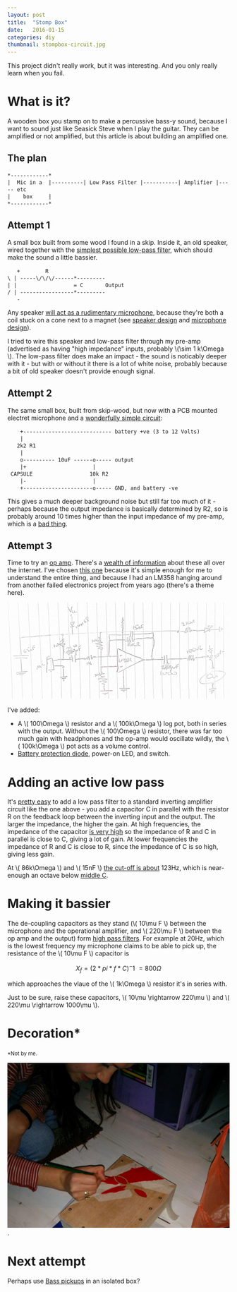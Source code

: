 ```yaml
---
layout: post
title:  "Stomp Box"
date:   2016-01-15
categories: diy
thumbnail: stompbox-circuit.jpg
---
```


This project didn't really work, but it was interesting.  And you only really learn when you fail.

# What is it? #

A wooden box you stamp on to make a percussive bass-y sound, because I want to sound just like Seasick Steve when I play the guitar.  They can be amplified or not amplified, but this article is about building an amplified one.

## The plan ##

    *------------*
    |  Mic in a  |----------| Low Pass Filter |-----------| Amplifier |----- etc
    |    box     |
    *------------*

## Attempt 1 ##

A small box built from some wood I found in a skip.  Inside it, an old speaker, wired together with the [simplest possible low-pass filter](http://www.electronics-tutorials.ws/filter/filter_2.html), which should make the sound a little bassier.

       +        R
    \ | -----\/\/\/------*---------
    | |                  = C       Output
    / | -----------------*---------
       -

Any speaker [will act as a rudimentary microphone](http://www.zyra.org.uk/sp-mic.htm), because they're both a coil stuck on a cone next to a magnet (see [speaker design](https://en.wikipedia.org/wiki/Loudspeaker#Driver_design_-_Dynamic_loudspeakers) and [microphone design](https://en.wikipedia.org/wiki/Microphone#Dynamic_microphone)). 

I tried to wire this speaker and low-pass filter through my pre-amp (advertised as having "high impedance" inputs, probably \\(\sim 1 k\Omega \\).  The low-pass filter does make an impact - the sound is noticably deeper with it - but with or without it there is a lot of white noise, probably because a bit of old speaker doesn't provide enough signal.

## Attempt 2 ##

The same small box, built from skip-wood, but now with a PCB mounted electret microphone and a [wonderfully simple circuit](http://www.epanorama.net/circuits/microphone_powering.html):

        +---------------------------- battery +ve (3 to 12 Volts)
        |
       2k2 R1
        |
        o---------- 10uF ------o----- output
        |+                     |
     CAPSULE                  10k R2
        |-                     |
        +----------------------o----- GND, and battery -ve

This gives a much deeper background noise but still far too much of it - perhaps because the output impedance is basically determined by R2, so is probably around 10 times higher than the input impedance of my pre-amp, which is a [bad thing](https://www.soundonsound.com/sos/jan03/articles/impedanceworkshop.asp).

## Attempt 3 ##

Time to try an [op amp](https://en.wikipedia.org/wiki/Operational_amplifier).  There's a [wealth of information](http://123.physics.ucdavis.edu/week_1_files/opamps.pdf) about these all over the internet.  I've chosen [this one](https://lowvoltage.wordpress.com/2011/05/21/lm358-mic-amp/) because it's simple enough for me to understand the entire thing, and because I had an LM358 hanging around from another failed electronics project from years ago (there's a theme here).

![Circuit Diagram](/images/stompbox-circuit.jpg "Drawing this in ASCII was too much for me.")


I've added:

* A \\( 100\Omega \\) resistor and a \\( 100k\Omega \\) log pot, both in series with the output.  Without the \\( 100\Omega \\) resistor, there was far too much gain with headphones and the op-amp would oscillate wildly, the \\( 100k\Omega \\) pot acts as a volume control.
* [Battery protection diode](http://www.ti.com/lit/an/slva139/slva139.pdf), power-on LED, and switch.

# Adding an active low pass #

It's [pretty easy](http://www.electronics-tutorials.ws/filter/filter_5.html) to add a low pass filter to a standard inverting amplifier circuit like the one above - you add a capacitor C in parallel with the resistor R on the feedback loop between the inverting input and the output.  The larger the impedance, the higher the gain.  At high frequencies, the impedance of the capacitor [is very high](http://www.electronics-tutorials.ws/filter/filter_1.html) so the impedance of R and C in parallel is close to C, giving a lot of gain.  At lower frequencies the impedance of R and C is close to R, since the impedance of C is so high, giving less gain.

At \\( 86k\Omega \\) and \\( 15nF \\) [the cut-off is about](http://www.electronics-tutorials.ws/filter/filter_5.html) 123Hz, which is near-enough an octave below [middle C](http://www.phy.mtu.edu/~suits/notefreqs.html).

# Making it bassier #

The de-coupling capacitors as they stand (\\( 10\mu F \\) between the microphone and the operational amplifier, and \\( 220\mu F \\) between the op amp and the output) form [high pass filters](http://www.electronics-tutorials.ws/filter/filter_3.html).  For example at 20Hz, which is the lowest frequency my microphone claims to be able to pick up, the resistance of the \\( 10\mu F \\) capacitor is

$$ X_f = (2 * pi * f * C)^-1 ~= 800 \Omega $$

which approaches the vlaue of the \\( 1k\Omega \\) resistor it's in series with.

Just to be sure, raise these capacitors, \\( 10\mu \rightarrow 220\mu \\) and \\( 220\mu \rightarrow 1000\mu \\).


# Decoration* #

<small>*Not by me.</small>

![Decoration](/images/stompbox-decoration.jpg).

# Next attempt #

Perhaps use [Bass pickups](http://diyguitar.ca/diy-gears/p-bass-stomp-box/) in an isolated box?